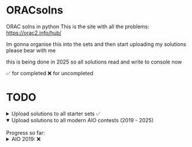 # ORACsolns
ORAC solns in python
This is the site with all the problems:
https://orac2.info/hub/

Im gonna organise this into the sets and then start uploading my solutions
please bear with me

this is being done in 2025 so all solutions read and write to console now

✅ for completed
❌ for uncompleted

# TODO
<details close>
<summary>Upload solutions to all starter sets ✅</summary>
<br>
Progress so far: <br>
Starter Problems: ✅ <br>
Starter Set I: AIO problems: ✅ <br>
Starter Set I: AIO problems (Challenge!): ✅ <br>
Starter Set II: AIO problems: ✅ <br>
Starter Set II: AIO problems (Challenge!): ✅ <br>
Starter Set IV: AIO problems: ✅ <br>
Starter Set IV: AIO problems (Challenge!): ✅ <br>
Introductory AIO problems I: ✅ <br>
</details>

<details open>
<summary>Upload solutions to all modern AIO contests (2019 - 2025)</summary>
<br>
Progress so far: <br>
<details>
  <summary>AIO 2019: ❌</summary>
  <br>
  Vases: ✅ <br>
  RPS: ❌ <br>
  Hiring Monks: ❌ <br>
  Medusa's Snakes: ❌ <br>
  Evading Capture: ❌ <br>
  Lollipops Sweets and Chocolates II: ❌ <br>
</details>
</details>
